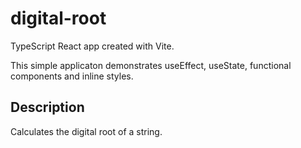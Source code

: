 # digital-root

TypeScript React app created with Vite. 

This simple applicaton demonstrates useEffect, useState, functional components and inline styles.

## Description
Calculates the digital root of a string.

